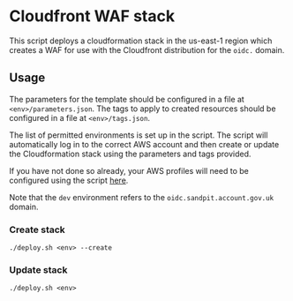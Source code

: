# Cloudfront WAF stack

This script deploys a cloudformation stack in the us-east-1 region which creates a WAF for use with the Cloudfront
distribution for the `oidc.` domain.

## Usage

The parameters for the template should be configured in a file at `<env>/parameters.json`. The tags to apply to created
resources should be configured in a file at `<env>/tags.json`.

The list of permitted environments is set up in the script. The script will automatically log in to the correct AWS
account and then create or update the Cloudformation stack using the parameters and tags provided.

If you have not done so already, your AWS profiles will need to be configured using the
script [here](../../../scripts/export_aws_creds.sh).

Note that the `dev` environment refers to the `oidc.sandpit.account.gov.uk` domain.

### Create stack

```
./deploy.sh <env> --create
```

### Update stack

```
./deploy.sh <env>
```
